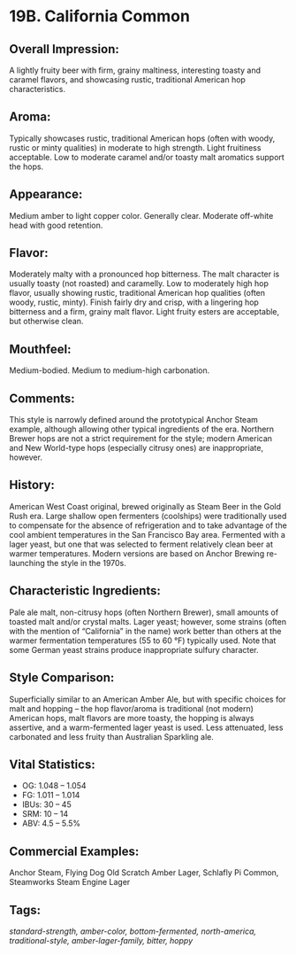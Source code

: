 # 19B. California Common 

## Overall Impression: 

A lightly fruity beer with firm, grainy maltiness, interesting toasty and caramel flavors, and showcasing rustic, traditional American hop characteristics.

## Aroma: 

Typically showcases rustic, traditional American hops (often with woody, rustic or minty qualities) in moderate to high strength. Light fruitiness acceptable. Low to moderate caramel and/or toasty malt aromatics support the hops.

## Appearance: 

Medium amber to light copper color. Generally clear. Moderate off-white head with good retention.

## Flavor: 

Moderately malty with a pronounced hop bitterness. The malt character is usually toasty (not roasted) and caramelly. Low to moderately high hop flavor, usually showing rustic, traditional American hop qualities (often woody, rustic, minty). Finish fairly dry and crisp, with a lingering hop bitterness and a firm, grainy malt flavor. Light fruity esters are acceptable, but otherwise clean.

## Mouthfeel: 

Medium-bodied. Medium to medium-high carbonation.

## Comments: 

This style is narrowly defined around the prototypical Anchor Steam example, although allowing other typical ingredients of the era. Northern Brewer hops are not a strict requirement for the style; modern American and New World-type hops (especially citrusy ones) are inappropriate, however.

## History: 

American West Coast original, brewed originally as Steam Beer in the Gold Rush era. Large shallow open fermenters (coolships) were traditionally used to compensate for the absence of refrigeration and to take advantage of the cool ambient temperatures in the San Francisco Bay area. Fermented with a lager yeast, but one that was selected to ferment relatively clean beer at warmer temperatures. Modern versions are based on Anchor Brewing re-launching the style in the 1970s.

## Characteristic Ingredients: 

Pale ale malt, non-citrusy hops (often Northern Brewer), small amounts of toasted malt and/or crystal malts. Lager yeast; however, some strains (often with the mention of “California” in the name) work better than others at the warmer fermentation temperatures (55 to 60 °F) typically used. Note that some German yeast strains produce inappropriate sulfury character. 

## Style Comparison: 

Superficially similar to an American Amber Ale, but with specific choices for malt and hopping – the hop flavor/aroma is traditional (not modern) American hops, malt flavors are more toasty, the hopping is always assertive, and a warm-fermented lager yeast is used. Less attenuated, less carbonated and less fruity than Australian Sparkling ale.
 
## Vital Statistics:	

- OG:	1.048 – 1.054
- FG:	1.011 – 1.014
- IBUs:	30 – 45	
- SRM:	10 – 14	
- ABV:	4.5 – 5.5%

## Commercial Examples: 

Anchor Steam, Flying Dog Old Scratch Amber Lager, Schlafly Pi Common, Steamworks Steam Engine Lager

## Tags: 

_standard-strength, amber-color, bottom-fermented, north-america, traditional-style, amber-lager-family, bitter, hoppy_

